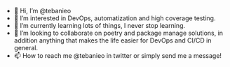 - 👋 Hi, I’m @tebanieo
- 👀 I’m interested in DevOps, automatization and high coverage testing.
- 🌱 I’m currently learning lots of things, I never stop learning.
- 💞️ I’m looking to collaborate on poetry and package manage solutions, in addition anything that makes the life easier for DevOps and CI/CD in general.
- 📫 How to reach me @tebanieo in twitter or simply send me a message!

<!---
tebanieo/tebanieo is a ✨ special ✨ repository because its `README.md` (this file) appears on your GitHub profile.
You can click the Preview link to take a look at your changes.
--->
